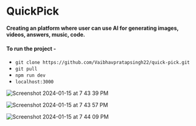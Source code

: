 # QuickPick

**Creating an platform where user can use AI for generating images, videos, answers, music, code.**

#### To run the project - 
* `git clone https://github.com/Vaibhavpratapsingh22/quick-pick.git`
* `git pull`
* `npm run dev`
* `localhost:3000`

![Screenshot 2024-01-15 at 7 43 39 PM](https://github.com/Vaibhavpratapsingh22/quick-pick/assets/54719422/7344e92f-a1e3-4fa5-9993-54d763355a86)

![Screenshot 2024-01-15 at 7 43 57 PM](https://github.com/Vaibhavpratapsingh22/quick-pick/assets/54719422/348720d6-20b0-41e0-a454-a2e04ca5ccc0)

![Screenshot 2024-01-15 at 7 44 09 PM](https://github.com/Vaibhavpratapsingh22/quick-pick/assets/54719422/8e496086-f6a3-4b83-8d0f-ae5908daec8d)

